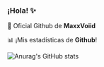 ### ¡Hola! ✨

<!-- **soymaxisepYT/soymaxisepYT** is a ✨ _special_ ✨ repository because its `README.md` (this file) appears on your GitHub profile. -->

🌌 Oficial Github de **MaxxVoiid**

📊 ¡Mis estadísticas de **Github**!

![Anurag's GitHub stats](https://github-readme-stats.vercel.app/api?username=maxxvoiid&hide_border=true&show_icons=true&icon_color=ffffff&title_color=ffffff&text_color=ffffff&bg_color=DEG,0064c9,00376e)
